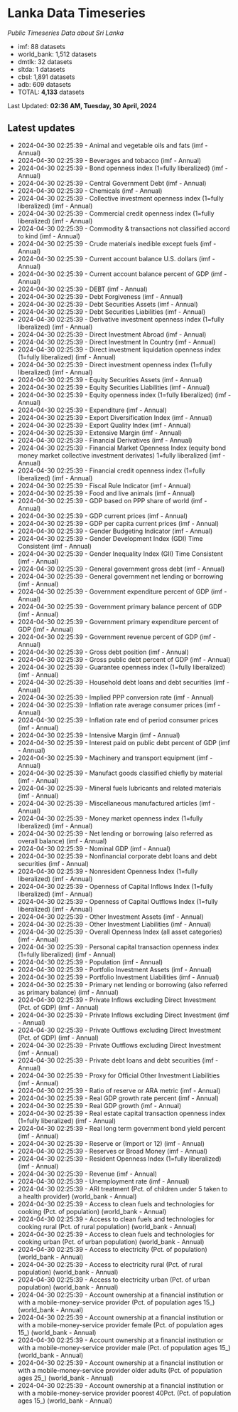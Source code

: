# Lanka Data Timeseries
*Public Timeseries Data about Sri Lanka*

* imf: 88 datasets
* world_bank: 1,512 datasets
* dmtlk: 32 datasets
* sltda: 1 datasets
* cbsl: 1,891 datasets
* adb: 609 datasets
* TOTAL: **4,133** datasets

Last Updated: **02:36 AM, Tuesday, 30 April, 2024**

## Latest updates

* 2024-04-30 02:25:39 - Animal and vegetable oils and fats (imf - Annual)
* 2024-04-30 02:25:39 - Beverages and tobacco (imf - Annual)
* 2024-04-30 02:25:39 - Bond openness index (1=fully liberalized) (imf - Annual)
* 2024-04-30 02:25:39 - Central Government Debt (imf - Annual)
* 2024-04-30 02:25:39 - Chemicals (imf - Annual)
* 2024-04-30 02:25:39 - Collective investment openness index (1=fully liberalized) (imf - Annual)
* 2024-04-30 02:25:39 - Commercial credit openness index (1=fully liberalized) (imf - Annual)
* 2024-04-30 02:25:39 - Commodity & transactions not classified accord to kind (imf - Annual)
* 2024-04-30 02:25:39 - Crude materials inedible except fuels (imf - Annual)
* 2024-04-30 02:25:39 - Current account balance U.S. dollars (imf - Annual)
* 2024-04-30 02:25:39 - Current account balance percent of GDP (imf - Annual)
* 2024-04-30 02:25:39 - DEBT (imf - Annual)
* 2024-04-30 02:25:39 - Debt Forgiveness (imf - Annual)
* 2024-04-30 02:25:39 - Debt Securities Assets (imf - Annual)
* 2024-04-30 02:25:39 - Debt Securities Liabilities (imf - Annual)
* 2024-04-30 02:25:39 - Derivative investment openness index (1=fully liberalized) (imf - Annual)
* 2024-04-30 02:25:39 - Direct Investment Abroad (imf - Annual)
* 2024-04-30 02:25:39 - Direct Investment In Country (imf - Annual)
* 2024-04-30 02:25:39 - Direct investment liquidation openness index (1=fully liberalized) (imf - Annual)
* 2024-04-30 02:25:39 - Direct investment openness index (1=fully liberalized) (imf - Annual)
* 2024-04-30 02:25:39 - Equity Securities Assets (imf - Annual)
* 2024-04-30 02:25:39 - Equity Securities Liabilities (imf - Annual)
* 2024-04-30 02:25:39 - Equity openness index (1=fully liberalized) (imf - Annual)
* 2024-04-30 02:25:39 - Expenditure (imf - Annual)
* 2024-04-30 02:25:39 - Export Diversification Index (imf - Annual)
* 2024-04-30 02:25:39 - Export Quality Index (imf - Annual)
* 2024-04-30 02:25:39 - Extensive Margin (imf - Annual)
* 2024-04-30 02:25:39 - Financial Derivatives (imf - Annual)
* 2024-04-30 02:25:39 - Financial Market Openness Index (equity bond money market collective investment derivates) 1=fully liberalized (imf - Annual)
* 2024-04-30 02:25:39 - Financial credit openness index (1=fully liberalized) (imf - Annual)
* 2024-04-30 02:25:39 - Fiscal Rule Indicator (imf - Annual)
* 2024-04-30 02:25:39 - Food and live animals (imf - Annual)
* 2024-04-30 02:25:39 - GDP based on PPP share of world (imf - Annual)
* 2024-04-30 02:25:39 - GDP current prices (imf - Annual)
* 2024-04-30 02:25:39 - GDP per capita current prices (imf - Annual)
* 2024-04-30 02:25:39 - Gender Budgeting Indicator (imf - Annual)
* 2024-04-30 02:25:39 - Gender Development Index (GDI) Time Consistent (imf - Annual)
* 2024-04-30 02:25:39 - Gender Inequality Index (GII) Time Consistent (imf - Annual)
* 2024-04-30 02:25:39 - General government gross debt (imf - Annual)
* 2024-04-30 02:25:39 - General government net lending or borrowing (imf - Annual)
* 2024-04-30 02:25:39 - Government expenditure percent of GDP (imf - Annual)
* 2024-04-30 02:25:39 - Government primary balance percent of GDP (imf - Annual)
* 2024-04-30 02:25:39 - Government primary expenditure percent of GDP (imf - Annual)
* 2024-04-30 02:25:39 - Government revenue percent of GDP (imf - Annual)
* 2024-04-30 02:25:39 - Gross debt position (imf - Annual)
* 2024-04-30 02:25:39 - Gross public debt percent of GDP (imf - Annual)
* 2024-04-30 02:25:39 - Guarantee openness index (1=fully liberalized) (imf - Annual)
* 2024-04-30 02:25:39 - Household debt loans and debt securities (imf - Annual)
* 2024-04-30 02:25:39 - Implied PPP conversion rate (imf - Annual)
* 2024-04-30 02:25:39 - Inflation rate average consumer prices (imf - Annual)
* 2024-04-30 02:25:39 - Inflation rate end of period consumer prices (imf - Annual)
* 2024-04-30 02:25:39 - Intensive Margin (imf - Annual)
* 2024-04-30 02:25:39 - Interest paid on public debt percent of GDP (imf - Annual)
* 2024-04-30 02:25:39 - Machinery and transport equipment (imf - Annual)
* 2024-04-30 02:25:39 - Manufact goods classified chiefly by material (imf - Annual)
* 2024-04-30 02:25:39 - Mineral fuels lubricants and related materials (imf - Annual)
* 2024-04-30 02:25:39 - Miscellaneous manufactured articles (imf - Annual)
* 2024-04-30 02:25:39 - Money market openness index (1=fully liberalized) (imf - Annual)
* 2024-04-30 02:25:39 - Net lending or borrowing (also referred as overall balance) (imf - Annual)
* 2024-04-30 02:25:39 - Nominal GDP (imf - Annual)
* 2024-04-30 02:25:39 - Nonfinancial corporate debt loans and debt securities (imf - Annual)
* 2024-04-30 02:25:39 - Nonresident Openness Index (1=fully liberalized) (imf - Annual)
* 2024-04-30 02:25:39 - Openness of Capital Inflows Index (1=fully liberalized) (imf - Annual)
* 2024-04-30 02:25:39 - Openness of Capital Outflows Index (1=fully liberalized) (imf - Annual)
* 2024-04-30 02:25:39 - Other Investment Assets (imf - Annual)
* 2024-04-30 02:25:39 - Other Investment Liabilities (imf - Annual)
* 2024-04-30 02:25:39 - Overall Openness Index (all asset categories) (imf - Annual)
* 2024-04-30 02:25:39 - Personal capital transaction openness index (1=fully liberalized) (imf - Annual)
* 2024-04-30 02:25:39 - Population (imf - Annual)
* 2024-04-30 02:25:39 - Portfolio Investment Assets (imf - Annual)
* 2024-04-30 02:25:39 - Portfolio Investment Liabilities (imf - Annual)
* 2024-04-30 02:25:39 - Primary net lending or borrowing (also referred as primary balance) (imf - Annual)
* 2024-04-30 02:25:39 - Private Inflows excluding Direct Investment (Pct. of GDP) (imf - Annual)
* 2024-04-30 02:25:39 - Private Inflows excluding Direct Investment (imf - Annual)
* 2024-04-30 02:25:39 - Private Outflows excluding Direct Investment (Pct. of GDP) (imf - Annual)
* 2024-04-30 02:25:39 - Private Outflows excluding Direct Investment (imf - Annual)
* 2024-04-30 02:25:39 - Private debt loans and debt securities (imf - Annual)
* 2024-04-30 02:25:39 - Proxy for Official Other Investment Liabilities (imf - Annual)
* 2024-04-30 02:25:39 - Ratio of reserve or ARA metric (imf - Annual)
* 2024-04-30 02:25:39 - Real GDP growth rate percent (imf - Annual)
* 2024-04-30 02:25:39 - Real GDP growth (imf - Annual)
* 2024-04-30 02:25:39 - Real estate capital transaction openness index (1=fully liberalized) (imf - Annual)
* 2024-04-30 02:25:39 - Real long term government bond yield percent (imf - Annual)
* 2024-04-30 02:25:39 - Reserve or (Import or 12) (imf - Annual)
* 2024-04-30 02:25:39 - Reserves or Broad Money (imf - Annual)
* 2024-04-30 02:25:39 - Resident Openness Index (1=fully liberalized) (imf - Annual)
* 2024-04-30 02:25:39 - Revenue (imf - Annual)
* 2024-04-30 02:25:39 - Unemployment rate (imf - Annual)
* 2024-04-30 02:25:39 - ARI treatment (Pct. of children under 5 taken to a health provider) (world_bank - Annual)
* 2024-04-30 02:25:39 - Access to clean fuels and technologies for cooking (Pct. of population) (world_bank - Annual)
* 2024-04-30 02:25:39 - Access to clean fuels and technologies for cooking rural (Pct. of rural population) (world_bank - Annual)
* 2024-04-30 02:25:39 - Access to clean fuels and technologies for cooking urban (Pct. of urban population) (world_bank - Annual)
* 2024-04-30 02:25:39 - Access to electricity (Pct. of population) (world_bank - Annual)
* 2024-04-30 02:25:39 - Access to electricity rural (Pct. of rural population) (world_bank - Annual)
* 2024-04-30 02:25:39 - Access to electricity urban (Pct. of urban population) (world_bank - Annual)
* 2024-04-30 02:25:39 - Account ownership at a financial institution or with a mobile-money-service provider (Pct. of population ages 15_) (world_bank - Annual)
* 2024-04-30 02:25:39 - Account ownership at a financial institution or with a mobile-money-service provider female (Pct. of population ages 15_) (world_bank - Annual)
* 2024-04-30 02:25:39 - Account ownership at a financial institution or with a mobile-money-service provider male (Pct. of population ages 15_) (world_bank - Annual)
* 2024-04-30 02:25:39 - Account ownership at a financial institution or with a mobile-money-service provider older adults (Pct. of population ages 25_) (world_bank - Annual)
* 2024-04-30 02:25:39 - Account ownership at a financial institution or with a mobile-money-service provider poorest 40Pct. (Pct. of population ages 15_) (world_bank - Annual)